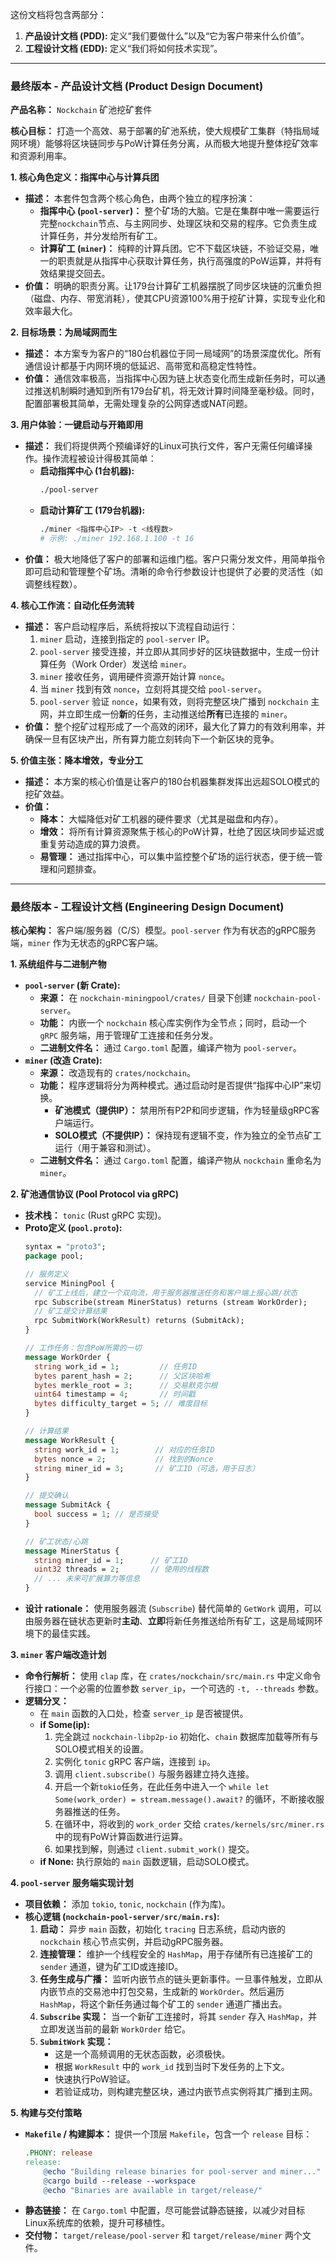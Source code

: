 这份文档将包含两部分：
1.  **产品设计文档 (PDD):** 定义“我们要做什么”以及“它为客户带来什么价值”。
2.  **工程设计文档 (EDD):** 定义“我们将如何技术实现”。

---

### **最终版本 - 产品设计文档 (Product Design Document)**

**产品名称：** `Nockchain` 矿池挖矿套件

**核心目标：** 打造一个高效、易于部署的矿池系统，使大规模矿工集群（特指局域网环境）能够将区块链同步与PoW计算任务分离，从而极大地提升整体挖矿效率和资源利用率。

**1. 核心角色定义：指挥中心与计算兵团**
*   **描述：** 本套件包含两个核心角色，由两个独立的程序扮演：
    *   **指挥中心 (`pool-server`)：** 整个矿场的大脑。它是在集群中唯一需要运行完整`nockchain`节点、与主网同步、处理区块和交易的程序。它负责生成计算任务，并分发给所有矿工。
    *   **计算矿工 (`miner`)：** 纯粹的计算兵团。它不下载区块链，不验证交易，唯一的职责就是从指挥中心获取计算任务，执行高强度的PoW运算，并将有效结果提交回去。
*   **价值：** 明确的职责分离。让179台计算矿工机器摆脱了同步区块链的沉重负担（磁盘、内存、带宽消耗），使其CPU资源100%用于挖矿计算，实现专业化和效率最大化。

**2. 目标场景：为局域网而生**
*   **描述：** 本方案专为客户的“180台机器位于同一局域网”的场景深度优化。所有通信设计都基于内网环境的低延迟、高带宽和高稳定性特性。
*   **价值：** 通信效率极高，当指挥中心因为链上状态变化而生成新任务时，可以通过推送机制瞬时通知到所有179台矿机，将无效计算时间降至毫秒级。同时，配置部署极其简单，无需处理复杂的公网穿透或NAT问题。

**3. 用户体验：一键启动与开箱即用**
*   **描述：** 我们将提供两个预编译好的Linux可执行文件，客户无需任何编译操作。操作流程被设计得极其简单：
    *   **启动指挥中心 (1台机器):**
        ```bash
        ./pool-server
        ```
    *   **启动计算矿工 (179台机器):**
        ```bash
        ./miner <指挥中心IP> -t <线程数>
        # 示例: ./miner 192.168.1.100 -t 16
        ```
*   **价值：** 极大地降低了客户的部署和运维门槛。客户只需分发文件，用简单指令即可启动和管理整个矿场。清晰的命令行参数设计也提供了必要的灵活性（如调整线程数）。

**4. 核心工作流：自动化任务流转**
*   **描述：** 客户启动程序后，系统将按以下流程自动运行：
    1.  `miner` 启动，连接到指定的 `pool-server` IP。
    2.  `pool-server` 接受连接，并立即从其同步好的区块链数据中，生成一份计算任务（Work Order）发送给 `miner`。
    3.  `miner` 接收任务，调用硬件资源开始计算 `nonce`。
    4.  当 `miner` 找到有效 `nonce`，立刻将其提交给 `pool-server`。
    5.  `pool-server` 验证 `nonce`，如果有效，则将完整区块广播到 `nockchain` 主网，并立即生成一份**新**的任务，主动推送给**所有**已连接的 `miner`。
*   **价值：** 整个挖矿过程形成了一个高效的闭环，最大化了算力的有效利用率，并确保一旦有区块产出，所有算力能立刻转向下一个新区块的竞争。

**5. 价值主张：降本增效，专业分工**
*   **描述：** 本方案的核心价值是让客户的180台机器集群发挥出远超SOLO模式的挖矿效益。
*   **价值：**
    *   **降本：** 大幅降低对矿工机器的硬件要求（尤其是磁盘和内存）。
    *   **增效：** 将所有计算资源聚焦于核心的PoW计算，杜绝了因区块同步延迟或重复劳动造成的算力浪费。
    *   **易管理：** 通过指挥中心，可以集中监控整个矿场的运行状态，便于统一管理和问题排查。

---

### **最终版本 - 工程设计文档 (Engineering Design Document)**

**核心架构：** 客户端/服务器（C/S）模型。`pool-server` 作为有状态的gRPC服务端，`miner` 作为无状态的gRPC客户端。

**1. 系统组件与二进制产物**
*   **`pool-server` (新 Crate):**
    *   **来源：** 在 `nockchain-miningpool/crates/` 目录下创建 `nockchain-pool-server`。
    *   **功能：** 内嵌一个 `nockchain` 核心库实例作为全节点；同时，启动一个 `gRPC` 服务端，用于管理矿工连接和任务分发。
    *   **二进制文件名：** 通过 `Cargo.toml` 配置，编译产物为 `pool-server`。
*   **`miner` (改造 Crate):**
    *   **来源：** 改造现有的 `crates/nockchain`。
    *   **功能：** 程序逻辑将分为两种模式。通过启动时是否提供“指挥中心IP”来切换。
        *   **矿池模式（提供IP）：** 禁用所有P2P和同步逻辑，作为轻量级gRPC客户端运行。
        *   **SOLO模式（不提供IP）：** 保持现有逻辑不变，作为独立的全节点矿工运行（用于兼容和测试）。
    *   **二进制文件名：** 通过 `Cargo.toml` 配置，编译产物从 `nockchain` 重命名为 `miner`。

**2. 矿池通信协议 (Pool Protocol via gRPC)**
*   **技术栈：** `tonic` (Rust gRPC 实现)。
*   **Proto定义 (`pool.proto`):**
    ```protobuf
    syntax = "proto3";
    package pool;

    // 服务定义
    service MiningPool {
      // 矿工上线后，建立一个双向流，用于服务器推送任务和客户端上报心跳/状态
      rpc Subscribe(stream MinerStatus) returns (stream WorkOrder);
      // 矿工提交计算结果
      rpc SubmitWork(WorkResult) returns (SubmitAck);
    }

    // 工作任务：包含PoW所需的一切
    message WorkOrder {
      string work_id = 1;         // 任务ID
      bytes parent_hash = 2;      // 父区块哈希
      bytes merkle_root = 3;      // 交易默克尔根
      uint64 timestamp = 4;       // 时间戳
      bytes difficulty_target = 5; // 难度目标
    }

    // 计算结果
    message WorkResult {
      string work_id = 1;        // 对应的任务ID
      bytes nonce = 2;           // 找到的Nonce
      string miner_id = 3;       // 矿工ID（可选，用于日志）
    }

    // 提交确认
    message SubmitAck {
      bool success = 1; // 是否接受
    }

    // 矿工状态/心跳
    message MinerStatus {
      string miner_id = 1;      // 矿工ID
      uint32 threads = 2;       // 使用的线程数
      // ... 未来可扩展算力等信息
    }
    ```
*   **设计 rationale：** 使用服务器流 (`Subscribe`) 替代简单的 `GetWork` 调用，可以由服务器在链状态更新时**主动**、**立即**将新任务推送给所有矿工，这是局域网环境下的最佳实践。

**3. `miner` 客户端改造计划**
*   **命令行解析：** 使用 `clap` 库，在 `crates/nockchain/src/main.rs` 中定义命令行接口：一个必需的位置参数 `server_ip`，一个可选的 `-t, --threads` 参数。
*   **逻辑分叉：**
    *   在 `main` 函数的入口处，检查 `server_ip` 是否被提供。
    *   **if Some(ip):**
        1.  完全跳过 `nockchain-libp2p-io` 初始化、`chain` 数据库加载等所有与SOLO模式相关的设置。
        2.  实例化 `tonic` gRPC 客户端，连接到 `ip`。
        3.  调用 `client.subscribe()` 与服务器建立持久连接。
        4.  开启一个新`tokio`任务，在此任务中进入一个 `while let Some(work_order) = stream.message().await?` 的循环，不断接收服务器推送的任务。
        5.  在循环中，将收到的 `work_order` 交给 `crates/kernels/src/miner.rs` 中的现有PoW计算函数进行运算。
        6.  如果找到解，则通过 `client.submit_work()` 提交。
    *   **if None:** 执行原始的 `main` 函数逻辑，启动SOLO模式。

**4. `pool-server` 服务端实现计划**
*   **项目依赖：** 添加 `tokio`, `tonic`, `nockchain` (作为库)。
*   **核心逻辑 (`nockchain-pool-server/src/main.rs`):**
    1.  **启动：** 异步 `main` 函数，初始化 `tracing` 日志系统，启动内嵌的 `nockchain` 核心节点实例，并启动gRPC服务器。
    2.  **连接管理：** 维护一个线程安全的 `HashMap`，用于存储所有已连接矿工的 `sender` 通道，键为矿工ID或连接ID。
    3.  **任务生成与广播：** 监听内嵌节点的链头更新事件。一旦事件触发，立即从内嵌节点的交易池中打包交易，生成新的 `WorkOrder`。然后遍历 `HashMap`，将这个新任务通过每个矿工的 `sender` 通道广播出去。
    4.  **`Subscribe` 实现：** 当一个新矿工连接时，将其 `sender` 存入 `HashMap`，并立即发送当前的最新 `WorkOrder` 给它。
    5.  **`SubmitWork` 实现：**
        *   这是一个高频调用的无状态函数，必须极快。
        *   根据 `WorkResult` 中的 `work_id` 找到当时下发任务的上下文。
        *   快速执行PoW验证。
        *   若验证成功，则构建完整区块，通过内嵌节点实例将其广播到主网。

**5. 构建与交付策略**
*   **`Makefile` / 构建脚本：** 提供一个顶层 `Makefile`，包含一个 `release` 目标：
    ```makefile
    .PHONY: release
    release:
        @echo "Building release binaries for pool-server and miner..."
        @cargo build --release --workspace
        @echo "Binaries are available in target/release/"
    ```
*   **静态链接：** 在 `Cargo.toml` 中配置，尽可能尝试静态链接，以减少对目标Linux系统库的依赖，提升可移植性。
*   **交付物：** `target/release/pool-server` 和 `target/release/miner` 两个文件。
